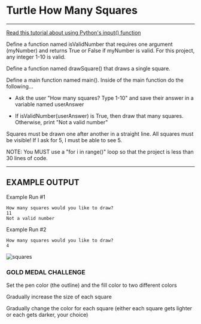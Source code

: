 # Turtle How Many Squares
---
[Read this tutorial about using Python's input() function](https://www.w3schools.com/python/ref_func_input.asp)

Define a function named isValidNumber that requires one argument (myNumber) and returns True or False if myNumber is valid. For this project, any integer 1-10 is valid.

Define a function named drawSquare() that draws a single square.

Define a main function named main(). Inside of the main function do the following...

  - Ask the user "How many squares? Type 1-10" and save their answer in a variable named userAnswer

  - If isValidNumber(userAnswer) is True, then draw that many squares. Otherwise, print "Not a valid number"

Squares must be drawn one after another in a straight line. All squares must be visible! If I ask for 5, I must be able to see 5.

NOTE: You MUST use a "for i in range()" loop so that the project is less than 30 lines of code.

---

## EXAMPLE OUTPUT

Example Run #1
```
How many squares would you like to draw?
11
Not a valid number
```

Example Run #2
```
How many squares would you like to draw?
4
```
![squares](https://bradleycodeu.github.io/apcsp/turtleart/TurtleBounceOffWalls/squares.jpeg)


### GOLD MEDAL CHALLENGE

Set the pen color (the outline) and the fill color to two different colors

Gradually increase the size of each square

Gradually change the color for each square (either each square gets lighter or each gets darker, your choice)